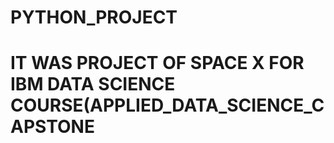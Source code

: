# PYTHON_PROJECT
# IT WAS PROJECT OF SPACE X FOR IBM DATA SCIENCE COURSE(APPLIED_DATA_SCIENCE_CAPSTONE
